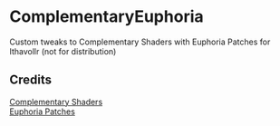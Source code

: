 # ComplementaryEuphoria
Custom tweaks to Complementary Shaders with Euphoria Patches for Ithavollr (not for distribution)

## Credits
[Complementary Shaders](https://github.com/ComplementaryDevelopment/ComplementaryReimagined)  
[Euphoria Patches](https://github.com/EuphoriaPatches/EuphoriaPatcher)  
